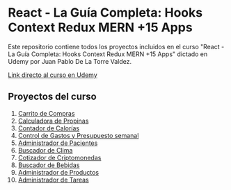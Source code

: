 # **React - La Guía Completa: Hooks Context Redux MERN +15 Apps**

Este repositorio contiene todos los proyectos incluidos en el curso "React - La Guía Completa: Hooks Context Redux MERN +15 Apps" dictado en Udemy por Juan Pablo De La Torre Valdez.

<a href="https://www.udemy.com/course/react-de-principiante-a-experto-creando-mas-de-10-aplicaciones/">Link directo al curso en Udemy</a>

## **Proyectos del curso**
<ol>
    <li><a href="https://ddg-guitarla.netlify.app/">Carrito de Compras</a></li>
    <li><a href="https://ddg-propinas.netlify.app/">Calculadora de Propinas</a></li>
    <li><a href="https://ddg-calorias.netlify.app/">Contador de Calorías</a></li>
    <li><a href="https://ddg-presupuesto.netlify.app/">Control de Gastos y Presupuesto semanal</a></li>
    <li><a href="https://ddg-pacientes.netlify.app/">Administrador de Pacientes</a></li>
    <li><a href="https://ddg-clima-react.netlify.app/">Buscador de Clima</a></li>
    <li><a href="https://ddg-criptos-react.netlify.app/">Cotizador de Criptomonedas</a></li>
    <li><a href="https://ddg-bebidas.netlify.app/">Buscador de Bebidas</a></li>
    <li><a href="https://client-administrador-productos.vercel.app/">Administrador de Productos</a></li>
    <li><a href="https://ddg-uptask.vercel.app/">Administrador de Tareas</a></li>
</ol>